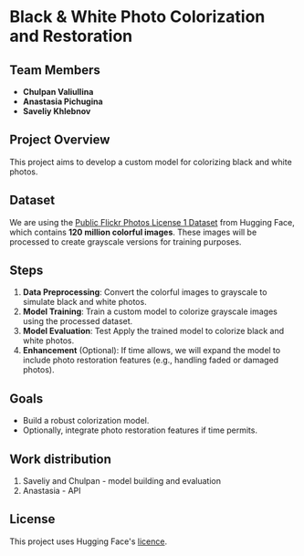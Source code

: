 # Black & White Photo Colorization and Restoration

## Team Members
- **Chulpan Valiullina**
- **Anastasia Pichugina**
- **Saveliy Khlebnov**

## Project Overview
This project aims to develop a custom model for colorizing black and white photos.
## Dataset
We are using the [Public Flickr Photos License 1 Dataset](https://huggingface.co/datasets/Chr0my/public_flickr_photos_license_1) from Hugging Face, which contains **120 million colorful images**. These images will be processed to create grayscale versions for training purposes.

## Steps
1. **Data Preprocessing**: Convert the colorful images to grayscale to simulate black and white photos.
2. **Model Training**: Train a custom model to colorize grayscale images using the processed dataset.
3. **Model Evaluation**: Test Apply the trained model to colorize black and white photos.
4. **Enhancement** (Optional): If time allows, we will expand the model to include photo restoration features (e.g., handling faded or damaged photos).

## Goals
- Build a robust colorization model.
- Optionally, integrate photo restoration features if time permits.

## Work distribution
1. Saveliy and Chulpan - model building and evaluation
2. Anastasia - API
## License
This project uses Hugging Face's [licence](https://spdx.org/licenses/CC-BY-NC-SA-3.0).
